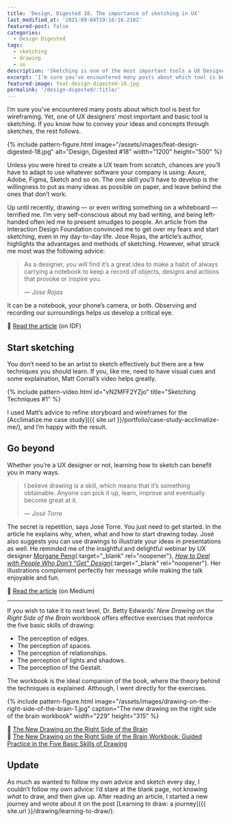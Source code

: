 ```yaml
---
title: 'Design, Digested 18. The importance of sketching in UX'
last_modified_at: '2021-09-04T19:16:16.218Z'
featured-post: false
categories:
  - Design Digested
tags:
  - sketching
  - drawing
  - ux
description: 'Sketching is one of the most important tools a UX Designer should master. Let''s explore why, how, and go beyond.'
excerpt: 'I’m sure you’ve encountered many posts about which tool is best for wireframing. Yet, one of UX designers’ most important and basic tool is sketching.'
featured-image: feat-design-digested-18.jpg
permalink: '/design-digested/:title/'
---
```

<p class="lead">I’m sure you’ve encountered many posts about which tool is best for wireframing. Yet, one of UX designers’ most important and basic tool is sketching. If you know how to convey your ideas and concepts through sketches, the rest follows.</p>

<!--more-->

{% include pattern-figure.html image="/assets/images/feat-design-digested-18.jpg" alt="Design, Digested #18" width="1200" height="500" %}

Unless you were hired to create a UX team from scratch, chances are you’ll have to adapt to use whatever software your company is using: Axure, Adobe, Figma, Sketch and so on. The one skill you’ll have to develop is the willingness to put as many ideas as possible on paper, and leave behind the ones that don’t work.

Up until recently, drawing — or even writing something on a whiteboard — terrified me. I’m very self-conscious about my bad writing, and being left-handed often led me to present smudges to people. An article from the Interaction Design Foundation convinced me to get over my fears and start sketching, even in my day-to-day life. Jose Rojas, the article’s author, highlights the advantages and methods of sketching. However, what struck me most was the following advice:

> As a designer, you will find it’s a great idea to make a habit of always carrying a notebook to keep a record of objects, designs and actions that provoke or inspire you.
>
> <cite>— Jose Rojas</cite>

It can be a notebook, your phone’s camera, or both. Observing and recording our surroundings helps us develop a critical eye.

<p class="detached">🔗 <a href="https://www.interaction-design.org/literature/article/etch-a-sketch-how-to-use-sketching-in-user-experience-design" target="_blank" rel="noopener">Read the article</a> (on IDF)</p>

## Start sketching

You don’t need to be an artist to sketch effectively but there are a few techniques you should learn. If you, like me, need to have visual cues and some explaination, Matt Corrall’s video helps greatly.

{% include pattern-video.html id="vN2MFF2YZjo" title="Sketching Techniques #1" %}

I used Matt’s advice to refine storyboard and wireframes for the [Acclimatize.me case study]({{ site.url }}/portfolio/case-study-acclimatize-me/), and I’m happy with the result.

## Go beyond

Whether you’re a UX designer or not, learning how to sketch can benefit you in many ways.

> I believe drawing is a skill, which means that it’s something obtainable. Anyone can pick it up, learn, improve and eventually become great at it.
>
> <cite>— José Torre</cite>

The secret is repetition, says José Torre. You just need to get started. In the article he explains why, when, what and how to start drawing today. José also suggests you can use drawings to illustrate your ideas in presentations as well. He reminded me of the insightful and delightful webinar by UX designer [Morgane Peng](https://www.morganepeng.com/){:target="_blank" rel="noopener"}, [_How to Deal with People Who Don’t “Get” Design_](https://youtu.be/jXkMWvXx3MI){:target="_blank" rel="noopener"}. Her illustrations complement perfectly her message while making the talk enjoyable and fun.

<p class="detached">🔗 <a href="https://uxdesign.cc/why-should-you-start-drawing-today-6e7fb8956bd7" target="_blank" rel="noopener">Read the article</a> (on Medium)</p>

<hr>

If you wish to take it to next level, Dr. Betty Edwards’ _New Drawing on the Right Side of the Brain_ workbook offers effective exercises that reinforce the five basic skills of drawing:

<ul class="smd-ul">
<li>The perception of edges.</li>
<li>The perception of spaces.</li>
<li>The perception of relationships.</li>
<li>The perception of lights and shadows.</li>
<li>The perception of the Gestalt.</li>
</ul>

The workbook is the ideal companion of the book, where the theory behind the techniques is explained. Although, I went directly for the exercises.

{% include pattern-figure.html image="/assets/images/drawing-on-the-right-side-of-the-brain-1.jpg" caption="The new drawing on the right side of the brain workbook" width="229" height="315" %}

<p class="detached">🔗 <a href="https://www.goodreads.com/book/show/627206.The_New_Drawing_on_the_Right_Side_of_the_Brain" target="_blank" rel="noopener">The New Drawing on the Right Side of the Brain</a><br>
🔗 <a href="https://www.goodreads.com/book/show/74124.The_New_Drawing_on_the_Right_Side_of_the_Brain_Workbook" target="_blank" rel="noopener">The New Drawing on the Right Side of the Brain Workbook: Guided Practice in the Five Basic Skills of Drawing</a></p>

## Update

As much as wanted to follow my own advice and sketch every day, I couldn’t follow my own advice: I’d stare at the blank page, not knowing _what_ to draw, and then give up. After reading an article, I started a new journey and wrote about it on the post [Learning to draw: a journey]({{ site.url }}/drawing/learning-to-draw/).

<!-- <small>Photo and design by Silvia Maggi</small> -->
